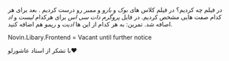 در فیلم چه کردیم؟
در فیلم کلاس های *بوک* و *بارو* و *ممبر* رو درست کردیم .
بعد برای هر کدام صفت هایی مشخص کردیم.
در فایل *پروگرم دات سی اس* برای هرکدام *لیست* و *اد* اصافه شد.
تمرین:
به هر کدام از این ها *ادیت* و *ریمو* هم اضافه کنید.

Novin.Libary.Frontend = Vacant until further notice

با تشکر از استاد عاشورلو❤️